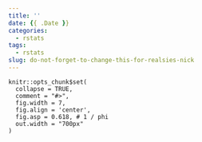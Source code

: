 ```yaml
---
title: ''
date: {{ .Date }}
categories:
  - rstats
tags:
  - rstats
slug: do-not-forget-to-change-this-for-realsies-nick
---
```


```{r setup, include = FALSE}
knitr::opts_chunk$set(
  collapse = TRUE, 
  comment = "#>", 
  fig.width = 7, 
  fig.align = 'center',
  fig.asp = 0.618, # 1 / phi
  out.width = "700px"
)
```
